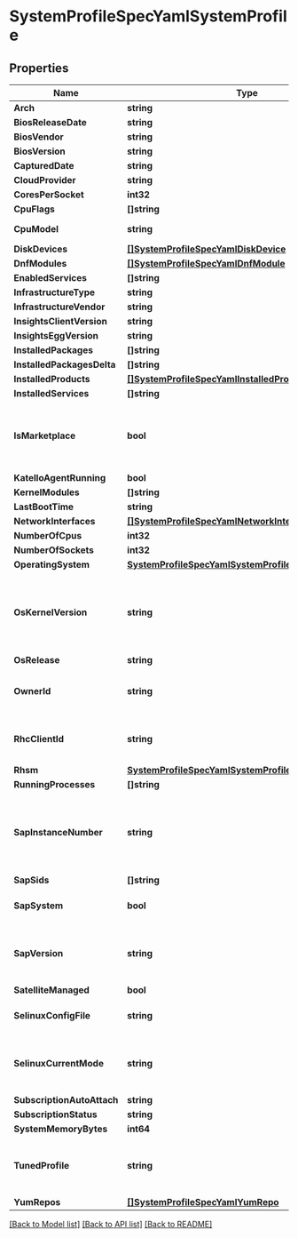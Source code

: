 # SystemProfileSpecYamlSystemProfile

## Properties

Name | Type | Description | Notes
------------ | ------------- | ------------- | -------------
**Arch** | **string** |  | [optional] 
**BiosReleaseDate** | **string** |  | [optional] 
**BiosVendor** | **string** |  | [optional] 
**BiosVersion** | **string** |  | [optional] 
**CapturedDate** | **string** |  | [optional] 
**CloudProvider** | **string** |  | [optional] 
**CoresPerSocket** | **int32** |  | [optional] 
**CpuFlags** | **[]string** |  | [optional] 
**CpuModel** | **string** | The cpu model name | [optional] 
**DiskDevices** | [**[]SystemProfileSpecYamlDiskDevice**](system_profile.spec.yaml_DiskDevice.md) |  | [optional] 
**DnfModules** | [**[]SystemProfileSpecYamlDnfModule**](system_profile.spec.yaml_DnfModule.md) |  | [optional] 
**EnabledServices** | **[]string** |  | [optional] 
**InfrastructureType** | **string** |  | [optional] 
**InfrastructureVendor** | **string** |  | [optional] 
**InsightsClientVersion** | **string** |  | [optional] 
**InsightsEggVersion** | **string** |  | [optional] 
**InstalledPackages** | **[]string** |  | [optional] 
**InstalledPackagesDelta** | **[]string** |  | [optional] 
**InstalledProducts** | [**[]SystemProfileSpecYamlInstalledProduct**](system_profile.spec.yaml_InstalledProduct.md) |  | [optional] 
**InstalledServices** | **[]string** |  | [optional] 
**IsMarketplace** | **bool** | Indicates whether the host is part of a marketplace install from AWS, Azure, etc. | [optional] 
**KatelloAgentRunning** | **bool** |  | [optional] 
**KernelModules** | **[]string** |  | [optional] 
**LastBootTime** | **string** |  | [optional] 
**NetworkInterfaces** | [**[]SystemProfileSpecYamlNetworkInterface**](system_profile.spec.yaml_NetworkInterface.md) |  | [optional] 
**NumberOfCpus** | **int32** |  | [optional] 
**NumberOfSockets** | **int32** |  | [optional] 
**OperatingSystem** | [**SystemProfileSpecYamlSystemProfileOperatingSystem**](system_profile_spec_yaml_SystemProfile_operating_system.md) |  | [optional] 
**OsKernelVersion** | **string** | The kernel version represented with a three, optionally four, number scheme. | [optional] 
**OsRelease** | **string** |  | [optional] 
**OwnerId** | **string** | A UUID associated with the host&#39;s RHSM certificate | [optional] 
**RhcClientId** | **string** | A UUID associated with a cloud_connector | [optional] 
**Rhsm** | [**SystemProfileSpecYamlSystemProfileRhsm**](system_profile_spec_yaml_SystemProfile_rhsm.md) |  | [optional] 
**RunningProcesses** | **[]string** |  | [optional] 
**SapInstanceNumber** | **string** | The instance number of the SAP HANA system (a two-digit number between 00 and 99) | [optional] 
**SapSids** | **[]string** |  | [optional] 
**SapSystem** | **bool** | Indicates if SAP is installed on the system | [optional] 
**SapVersion** | **string** | The version of the SAP HANA lifecycle management program | [optional] 
**SatelliteManaged** | **bool** |  | [optional] 
**SelinuxConfigFile** | **string** | The SELinux mode provided in the config file | [optional] 
**SelinuxCurrentMode** | **string** | The current SELinux mode, either enforcing, permissive, or disabled | [optional] 
**SubscriptionAutoAttach** | **string** |  | [optional] 
**SubscriptionStatus** | **string** |  | [optional] 
**SystemMemoryBytes** | **int64** |  | [optional] 
**TunedProfile** | **string** | Current profile resulting from command tuned-adm active | [optional] 
**YumRepos** | [**[]SystemProfileSpecYamlYumRepo**](system_profile.spec.yaml_YumRepo.md) |  | [optional] 

[[Back to Model list]](../README.md#documentation-for-models) [[Back to API list]](../README.md#documentation-for-api-endpoints) [[Back to README]](../README.md)


